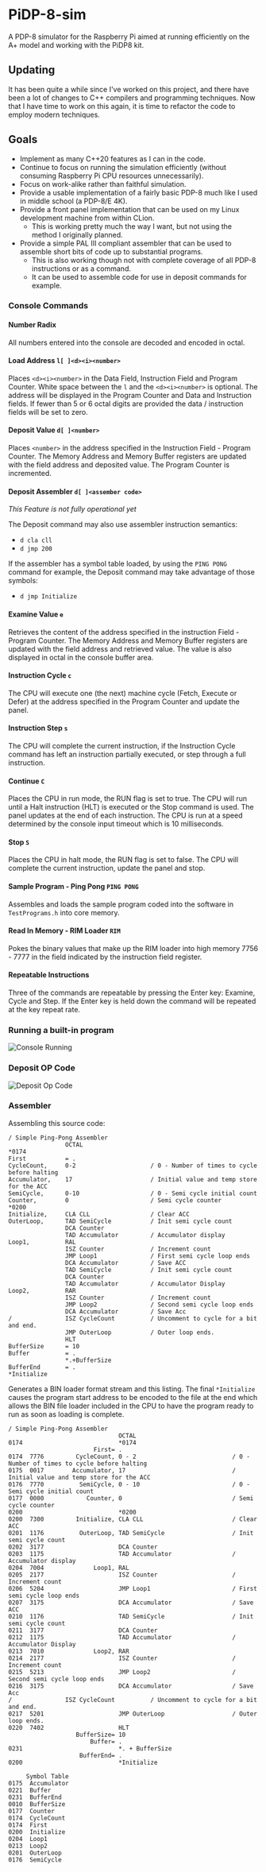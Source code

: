 # PiDP-8-sim
A PDP-8 simulator for the Raspberry Pi aimed at running efficiently on the A+ model and working with the PiDP8 kit.

## Updating

It has been quite a while since I've worked on this project, and there
have been a lot of changes to C++ compilers and programming techniques.
Now that I have time to work on this again, it is time to refactor
the code to employ modern techniques.

## Goals

* Implement as many C++20 features as I can in the code.
* Continue to focus on running the simulation efficiently (without consuming Raspberry Pi CPU resources unnecessarily).
* Focus on work-alike rather than faithful simulation. 
* Provide a usable implementation of a fairly basic PDP-8 much like I used in middle school (a PDP-8/E 4K).
* Provide a front panel implementation that can be used on my Linux development machine from within CLion.
  * This is working pretty much the way I want, but not using the method I originally planned. 
* Provide a simple PAL III compliant assembler that can be used to assemble short bits of code up to substantial programs.
  * This is also working though not with complete coverage of all PDP-8 instructions or as a command.
  * It can be used to assemble code for use in deposit commands for example.

### Console Commands

#### Number Radix
All numbers entered into the console are decoded and encoded in octal.

#### Load Address ```l[ ]<d><i><number>```
Places ```<d><i><number>``` in the Data Field, Instruction Field and Program Counter.
White space between the ```l``` and the ```<d><i><number>``` is optional.  The address will be displayed in the
Program Counter and Data and Instruction fields. If fewer than 5 or 6 octal digits are provided the data / instruction
fields will be set to zero.

#### Deposit Value ```d[ ]<number>```
Places ```<number>``` in the address specified in the Instruction Field - Program Counter. The Memory Address and
Memory Buffer registers are updated with the field address and deposited value. The Program Counter is incremented.

#### Deposit Assembler ```d[ ]<assember code>```
*This Feature is not fully operational yet*

The Deposit command may also use assembler instruction semantics:
* ```d cla cll```
* ```d jmp 200```

If the assembler has a symbol table loaded, by using the ```PING PONG``` command for example, the Deposit command
may take advantage of those symbols:
* ```d jmp Initialize```

#### Examine Value ```e```
Retrieves the content of the address specified in the instruction Field - Program Counter. The Memory Address and
Memory Buffer registers are updated with the field address and retrieved value. The value is also displayed in
octal in the console buffer area.

#### Instruction Cycle ```c```
The CPU will execute one (the next) machine cycle (Fetch, Execute or Defer) at the address specified in the
Program Counter and update the panel. 

#### Instruction Step ```s```
The CPU will complete the current instruction, if the Instruction Cycle command has left an instruction partially
executed, or step through a full instruction.

#### Continue ```C```
Places the CPU in run mode, the RUN flag is set to true. The CPU will run until a Halt instruction (HLT) is executed
or the Stop command is used. The panel updates at the end of each instruction. The CPU is run at a speed determined
by the console input timeout which is 10 milliseconds.

#### Stop ```S```
Places the CPU in halt mode, the RUN flag is set to false. The CPU will complete the current instruction, update the
panel and stop.

#### Sample Program - Ping Pong ```PING PONG```
Assembles and loads the sample program coded into the software in ```TestPrograms.h``` into core memory.

#### Read In Memory - RIM Loader ```RIM```
Pokes the binary values that make up the RIM loader into high memory 7756 - 7777 in the field indicated by the
instruction field register.

#### Repeatable Instructions
Three of the commands are repeatable by pressing the Enter key: Examine, Cycle and Step. If the Enter key is held
down the command will be repeated at the key repeat rate.

### Running a built-in program
![Console Running](https://github.com/pa28/PiDP-8-sim/blob/main/images/Screenshot%20at%202022-03-20%2017-29-13.png)

### Deposit OP Code
![Deposit Op Code](https://github.com/pa28/PiDP-8-sim/blob/main/images/Screenshot%20at%202022-03-20%2020-04-09.png)

### Assembler

Assembling this source code:
```
/ Simple Ping-Pong Assembler
                OCTAL
*0174
First           = .
CycleCount,     0-2                     / 0 - Number of times to cycle before halting
Accumulator,    17                      / Initial value and temp store for the ACC
SemiCycle,      0-10                    / 0 - Semi cycle initial count
Counter,        0                       / Semi cycle counter
*0200
Initialize,     CLA CLL                 / Clear ACC
OuterLoop,      TAD SemiCycle           / Init semi cycle count
                DCA Counter
                TAD Accumulator         / Accumulator display
Loop1,          RAL
                ISZ Counter             / Increment count
                JMP Loop1               / First semi cycle loop ends
                DCA Accumulator         / Save ACC
                TAD SemiCycle           / Init semi cycle count
                DCA Counter
                TAD Accumulator         / Accumulator Display
Loop2,          RAR
                ISZ Counter             / Increment count
                JMP Loop2               / Second semi cycle loop ends
                DCA Accumulator         / Save Acc
/               ISZ CycleCount          / Uncomment to cycle for a bit and end.
                JMP OuterLoop           / Outer loop ends.
                HLT
BufferSize      = 10
Buffer          = .
                *.+BufferSize
BufferEnd       = .
*Initialize
```

Generates a BIN loader format stream and this listing. The final ```*Initialize``` causes the program start address
to be encoded to the file at the end which allows the BIN file loader included in the CPU to have the program ready
to run as soon as loading is complete.
```
/ Simple Ping-Pong Assembler                                
                               OCTAL                           
0174                           *0174                            
                        First= .                               
0174  7776         CycleCount, 0 - 2                           / 0 - Number of times to cycle before halting
0175  0017        Accumulator, 17                              / Initial value and temp store for the ACC
0176  7770          SemiCycle, 0 - 10                          / 0 - Semi cycle initial count
0177  0000            Counter, 0                               / Semi cycle counter
0200                           *0200                            
0200  7300         Initialize, CLA CLL                         / Clear ACC
0201  1176          OuterLoop, TAD SemiCycle                   / Init semi cycle count
0202  3177                     DCA Counter                     
0203  1175                     TAD Accumulator                 / Accumulator display
0204  7004              Loop1, RAL                             
0205  2177                     ISZ Counter                     / Increment count
0206  5204                     JMP Loop1                       / First semi cycle loop ends
0207  3175                     DCA Accumulator                 / Save ACC
0210  1176                     TAD SemiCycle                   / Init semi cycle count
0211  3177                     DCA Counter                     
0212  1175                     TAD Accumulator                 / Accumulator Display
0213  7010              Loop2, RAR                             
0214  2177                     ISZ Counter                     / Increment count
0215  5213                     JMP Loop2                       / Second semi cycle loop ends
0216  3175                     DCA Accumulator                 / Save Acc
/               ISZ CycleCount          / Uncomment to cycle for a bit and end.                                
0217  5201                     JMP OuterLoop                   / Outer loop ends.
0220  7402                     HLT                             
                   BufferSize= 10                              
                       Buffer= .                               
0231                           *. + BufferSize                  
                    BufferEnd= .                               
0200                           *Initialize                      

     Symbol Table     
0175  Accumulator          
0221  Buffer               
0231  BufferEnd            
0010  BufferSize           
0177  Counter              
0174  CycleCount           
0174  First                
0200  Initialize           
0204  Loop1                
0213  Loop2                
0201  OuterLoop            
0176  SemiCycle            
        
```